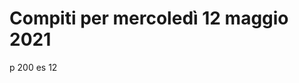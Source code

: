 # Compiti per mercoledì 12 maggio 2021
p 200
es 12

<!--stackedit_data:
eyJoaXN0b3J5IjpbLTIwMzY4NDE3MDFdfQ==
-->